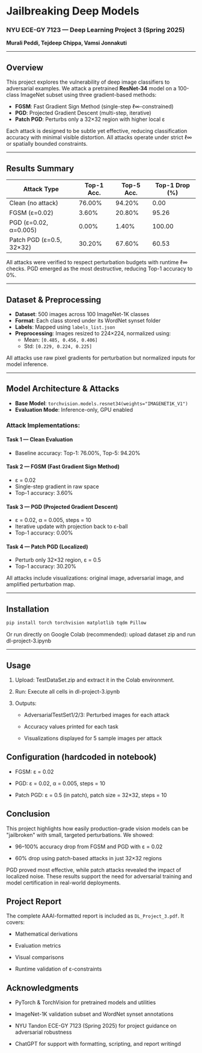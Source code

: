 
# Jailbreaking Deep Models
### NYU ECE-GY 7123 — Deep Learning Project 3 (Spring 2025)  
**Murali Peddi, Tejdeep Chippa, Vamsi Jonnakuti**

---

## Overview

This project explores the vulnerability of deep image classifiers to adversarial examples. We attack a pretrained **ResNet-34** model on a 100-class ImageNet subset using three gradient-based methods:

- **FGSM**: Fast Gradient Sign Method (single-step ℓ∞-constrained)
- **PGD**: Projected Gradient Descent (multi-step, iterative)
- **Patch PGD**: Perturbs only a 32×32 region with higher local ε

Each attack is designed to be subtle yet effective, reducing classification accuracy with minimal visible distortion. All attacks operate under strict ℓ∞ or spatially bounded constraints.

---

## Results Summary

| **Attack Type**            | **Top-1 Acc.** | **Top-5 Acc.** | **Top-1 Drop (%)** |
|----------------------------|----------------|----------------|--------------------|
| Clean (no attack)          | 76.00%         | 94.20%         | 0.00               |
| FGSM (ε=0.02)              | 3.60%          | 20.80%         | 95.26              |
| PGD (ε=0.02, α=0.005)      | 0.00%          | 1.40%          | 100.00             |
| Patch PGD (ε=0.5, 32×32)   | 30.20%         | 67.60%         | 60.53              |

All attacks were verified to respect perturbation budgets with runtime ℓ∞ checks. PGD emerged as the most destructive, reducing Top-1 accuracy to 0%.

---

## Dataset & Preprocessing

- **Dataset**: 500 images across 100 ImageNet-1K classes
- **Format**: Each class stored under its WordNet synset folder
- **Labels**: Mapped using `labels_list.json`
- **Preprocessing**: Images resized to 224×224, normalized using:
  - Mean: `[0.485, 0.456, 0.406]`
  - Std: `[0.229, 0.224, 0.225]`

All attacks use raw pixel gradients for perturbation but normalized inputs for model inference.

---

## Model Architecture & Attacks

- **Base Model**: `torchvision.models.resnet34(weights="IMAGENET1K_V1")`
- **Evaluation Mode**: Inference-only, GPU enabled

### Attack Implementations:

#### Task 1 — Clean Evaluation
- Baseline accuracy: Top-1: 76.00%, Top-5: 94.20%

####  Task 2 — FGSM (Fast Gradient Sign Method)
- ε = 0.02
- Single-step gradient in raw space
- Top-1 accuracy: 3.60%

#### Task 3 — PGD (Projected Gradient Descent)
- ε = 0.02, α = 0.005, steps = 10
- Iterative update with projection back to ε-ball
- Top-1 accuracy: 0.00%

#### Task 4 — Patch PGD (Localized)
- Perturb only 32×32 region, ε = 0.5
- Top-1 accuracy: 30.20%

All attacks include visualizations: original image, adversarial image, and amplified perturbation map.

---

## Installation

```bash
pip install torch torchvision matplotlib tqdm Pillow
```

Or run directly on Google Colab (recommended): upload dataset zip and run dl-project-3.ipynb

---

## Usage
1. Upload: TestDataSet.zip and extract it in the Colab environment.

2. Run: Execute all cells in dl-project-3.ipynb

3. Outputs:

   - AdversarialTestSet1/2/3: Perturbed images for each attack

   - Accuracy values printed for each task

   - Visualizations displayed for 5 sample images per attack

## Configuration (hardcoded in notebook)

-   FGSM: ε = 0.02
    
-   PGD: ε = 0.02, α = 0.005, steps = 10
    
-   Patch PGD: ε = 0.5 (in patch), patch size = 32×32, steps = 10

## Conclusion

This project highlights how easily production-grade vision models can be "jailbroken" with small, targeted perturbations. We showed:

-   96–100% accuracy drop from FGSM and PGD with ε = 0.02
    
-   60% drop using patch-based attacks in just 32×32 regions
    

PGD proved most effective, while patch attacks revealed the impact of localized noise. These results support the need for adversarial training and model certification in real-world deployments.

## Project Report

The complete AAAI-formatted report is included as `DL_Project_3.pdf`. It covers:

-   Mathematical derivations
    
-   Evaluation metrics
    
-   Visual comparisons
    
-   Runtime validation of ε-constraints

## Acknowledgments

-   PyTorch & TorchVision for pretrained models and utilities
    
-   ImageNet-1K validation subset and WordNet synset annotations
    
-   NYU Tandon ECE-GY 7123 (Spring 2025) for project guidance on adversarial robustness
    
-   ChatGPT for support with formatting, scripting, and report writingd
